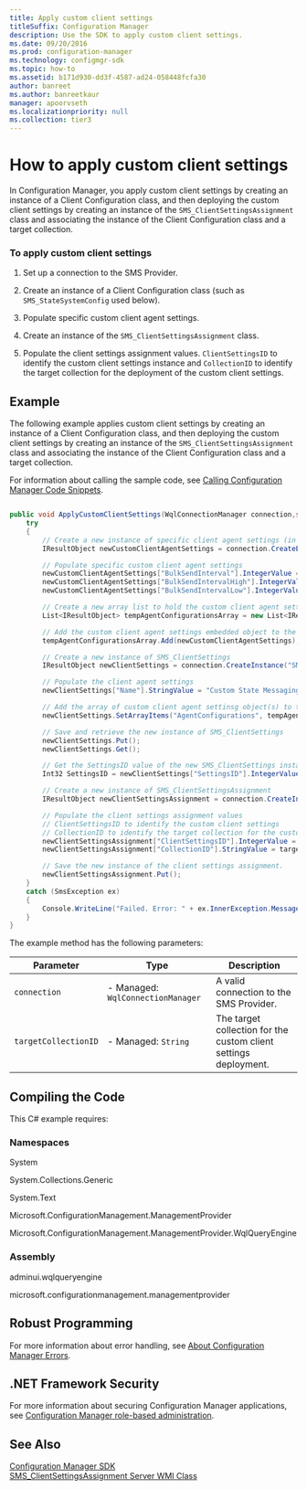 ```yaml
---
title: Apply custom client settings
titleSuffix: Configuration Manager
description: Use the SDK to apply custom client settings.
ms.date: 09/20/2016
ms.prod: configuration-manager
ms.technology: configmgr-sdk
ms.topic: how-to
ms.assetid: b171d930-dd3f-4587-ad24-058448fcfa30
author: banreet
ms.author: banreetkaur
manager: apoorvseth
ms.localizationpriority: null
ms.collection: tier3
---
```


# How to apply custom client settings

In Configuration Manager, you apply custom client settings by creating an instance of a Client Configuration class, and then deploying the custom client settings by creating an instance of the `SMS_ClientSettingsAssignment` class and associating the instance of the Client Configuration class and a target collection.  

### To apply custom client settings

1.  Set up a connection to the SMS Provider.  

2.  Create an instance of a Client Configuration class (such as `SMS_StateSystemConfig` used below).  

3.  Populate specific custom client agent settings.  

4.  Create an instance of the `SMS_ClientSettingsAssignment` class.  

5.  Populate the client settings assignment values. `ClientSettingsID` to identify the custom client settings instance and `CollectionID` to identify the target collection for the deployment of the custom client settings.  

## Example

The following example applies custom client settings by creating an instance of a Client Configuration class, and then deploying the custom client settings by creating an instance of the `SMS_ClientSettingsAssignment` class and associating the instance of the Client Configuration class and a target collection.  

 For information about calling the sample code, see [Calling Configuration Manager Code Snippets](../../../../develop/core/understand/calling-code-snippets.md).  

```c#  

public void ApplyCustomClientSettings(WqlConnectionManager connection,string targetCollectionID){
    try
    {
        // Create a new instance of specific client agent settings (in this case State Messaging)
        IResultObject newCustomClientAgentSettings = connection.CreateEmbeddedObjectInstance("SMS_StateSystemConfig");

        // Populate specific custom client agent settings
        newCustomClientAgentSettings["BulkSendInterval"].IntegerValue = 120;
        newCustomClientAgentSettings["BulkSendIntervalHigh"].IntegerValue = 5;
        newCustomClientAgentSettings["BulkSendIntervalLow"].IntegerValue = 30;

        // Create a new array list to hold the custom client agent settings object(s)
        List<IResultObject> tempAgentConfigurationsArray = new List<IResultObject>();

        // Add the custom client agent settings embedded object to the local array list
        tempAgentConfigurationsArray.Add(newCustomClientAgentSettings);

        // Create a new instance of SMS_ClientSettings
        IResultObject newClientSettings = connection.CreateInstance("SMS_ClientSettings");

        // Populate the client agent settings
        newClientSettings["Name"].StringValue = "Custom State Messaging Configuration";

        // Add the array of custom client agent settinsg object(s) to the AgentConfigurations property
        newClientSettings.SetArrayItems("AgentConfigurations", tempAgentConfigurationsArray);

        // Save and retrieve the new instance of SMS_ClientSettings
        newClientSettings.Put();
        newClientSettings.Get();

        // Get the SettingsID value of the new SMS_ClientSettings instance
        Int32 SettingsID = newClientSettings["SettingsID"].IntegerValue;

        // Create a new instance of SMS_ClientSettingsAssignment
        IResultObject newClientSettingsAssignment = connection.CreateInstance("SMS_ClientSettingsAssignment");

        // Populate the client settings assignment values
        // ClientSettingsID to identify the custom client settings
        // CollectionID to identify the target collection for the custom client settings
        newClientSettingsAssignment["ClientSettingsID"].IntegerValue = SettingsID;
        newClientSettingsAssignment["CollectionID"].StringValue = targetCollectionID;

        // Save the new instance of the client settings assignment.
        newClientSettingsAssignment.Put();
    }
    catch (SmsException ex)
    {
        Console.WriteLine("Failed. Error: " + ex.InnerException.Message);
    }
}
```  

 The example method has the following parameters:  

| Parameter | Type | Description |
| --------- | ---- | ----------- |
|`connection`|-   Managed: `WqlConnectionManager`|A valid connection to the SMS Provider.|  
|`targetCollectionID`|-   Managed: `String`|The target collection for the custom client settings deployment.|  

## Compiling the Code  
 This C# example requires:  

### Namespaces  
 System  

 System.Collections.Generic  

 System.Text  

 Microsoft.ConfigurationManagement.ManagementProvider  

 Microsoft.ConfigurationManagement.ManagementProvider.WqlQueryEngine  

### Assembly  
 adminui.wqlqueryengine  

 microsoft.configurationmanagement.managementprovider  

## Robust Programming  
 For more information about error handling, see [About Configuration Manager Errors](../../../../develop/core/understand/about-configuration-manager-errors.md).  

## .NET Framework Security  
 For more information about securing Configuration Manager applications, see [Configuration Manager role-based administration](../../../../develop/core/servers/configure/role-based-administration.md).  

## See Also  
 [Configuration Manager SDK](../../../../develop/core/misc/system-center-configuration-manager-sdk.md)   
 [SMS_ClientSettingsAssignment Server WMI Class](../../../../develop/reference/core/clients/config/sms_clientsettingsassignment-server-wmi-class.md)
